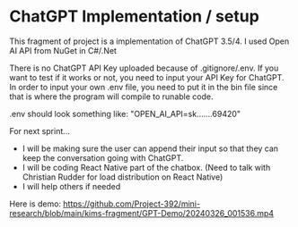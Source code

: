 
# ChatGPT Implementation / setup

This fragment of project is a implementation of ChatGPT 3.5/4.
I used Open AI API from NuGet in C#/.Net

There is no ChatGPT API Key uploaded because of .gitignore/.env.
If you want to test if it works or not, you need to input your API Key for ChatGPT. In order to input your own .env file, you need to put it in the bin file since that is where the program will compile to runable code. 

.env should look something like: 
"OPEN_AI_API=sk.......69420"

For next sprint...
- I will be making sure the user can append their input so that they can keep the conversation going with ChatGPT.
- I will be coding React Native part of the chatbox. (Need to talk with Christian Rudder for load distribution on React Native)
- I will help others if needed 

Here is demo:
https://github.com/Project-392/mini-research/blob/main/kims-fragment/GPT-Demo/20240326_001536.mp4 
